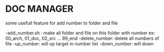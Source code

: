 DOC MANAGER
===========

some usefull feature for add number to folder and file

-add_number.sh : make all folder and file on this folder with number ex: 00_arch, 01_doc, 02_src ... 99_end
-delete_number: delete all numbers of file 
-up_number: will up target in number list
-down_number: will down

